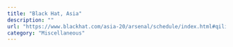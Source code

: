 ```yaml
---
title: "Black Hat, Asia"
description: ""
url: "https://www.blackhat.com/asia-20/arsenal/schedule/index.html#qiling-lightweight-advanced-binary-analyzer-19245"
category: "Miscellaneous"
---
```

